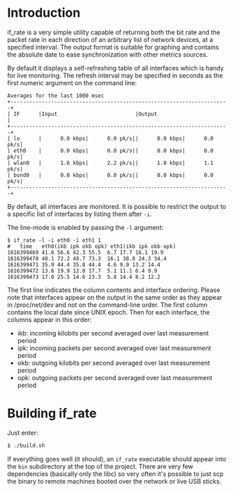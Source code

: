 # Introduction

if_rate is a very simple utility capable of returning both the bit rate and the
packet rate in each direction of an arbitrary list of network devices, at a
specified interval. The output format is suitable for graphing and contains the
absolute date to ease synchronization with other metrics sources.

By default it displays a self-refreshing table of all interfaces which is handy
for live monitoring. The refresh interval may be specified in seconds as the
first numeric argument on the command line:

```
Averages for the last 1000 msec
+----------------------------------------------------------------------+
| IF      |Input                         |Output                       |
+----------------------------------------------------------------------+
| lo      |      0.0 kbps|      0.0 pk/s||      0.0 kbps|      0.0 pk/s|
| eth0    |      0.0 kbps|      0.0 pk/s||      0.0 kbps|      0.0 pk/s|
| wlan0   |      1.6 kbps|      2.2 pk/s||      1.0 kbps|      1.1 pk/s|
| bond0   |      0.0 kbps|      0.0 pk/s||      0.0 kbps|      0.0 pk/s|
+----------------------------------------------------------------------+
```

By default, all interfaces are monitored. It is possible to restrict the output
to a specific list of interfaces by listing them after `-i`.

The line-mode is enabled by passing the `-l` argument:

```
$ if_rate -l -i eth0 -i eth1 1
#   time   eth0(ikb ipk okb opk) eth1(ikb ipk okb opk)
1616399469 41.6 56.6 42.3 55.5  6.7 17.7 16.1 19.9
1616399470 48.1 72.2 48.7 73.3  16.1 38.8 24.3 34.4
1616399471 35.9 44.4 35.8 44.4  4.6 9.9 13.2 14.4
1616399472 13.6 19.9 12.0 17.7  5.1 11.1 6.4 9.9
1616399473 17.0 25.5 14.6 23.3  5.8 14.4 8.2 12.2

```

The first line indicates the column contents and interface ordering. Please
note that interfaces appear on the output in the same order as they appear in
/proc/net/dev and not on the command-line order. The first column contains the
local date since UNIX epoch. Then for each interface, the columns appear in
this order:
  - ikb: incoming kilobits per second averaged over last measurement period
  - ipk: incoming packets per second averaged over last measurement period
  - okb: outgoing kilobits per second averaged over last measurement period
  - opk: outgoing packets per second averaged over last measurement period


# Building if_rate

Just enter:

```sh
$ ./build.sh
```

If everything goes well (it should), an `if_rate` executable should appear into
the `bin` subdirectory at the top of the project. There are very few
dependencies (basically only the libc) so very often it's possible to just scp
the binary to remote machines booted over the network or live USB sticks.
